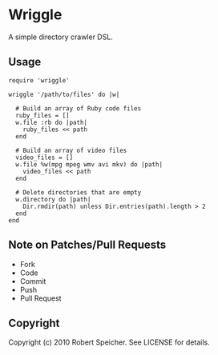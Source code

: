 # Wriggle

A simple directory crawler DSL.

## Usage

    require 'wriggle'

    wriggle '/path/to/files' do |w|

      # Build an array of Ruby code files
      ruby_files = []
      w.file :rb do |path|
        ruby_files << path
      end

      # Build an array of video files
      video_files = []
      w.file %w(mpg mpeg wmv avi mkv) do |path|
        video_files << path
      end

      # Delete directories that are empty
      w.directory do |path|
        Dir.rmdir(path) unless Dir.entries(path).length > 2
      end
    end

## Note on Patches/Pull Requests

* Fork
* Code
* Commit
* Push
* Pull Request

## Copyright

Copyright (c) 2010 Robert Speicher. See LICENSE for details.
